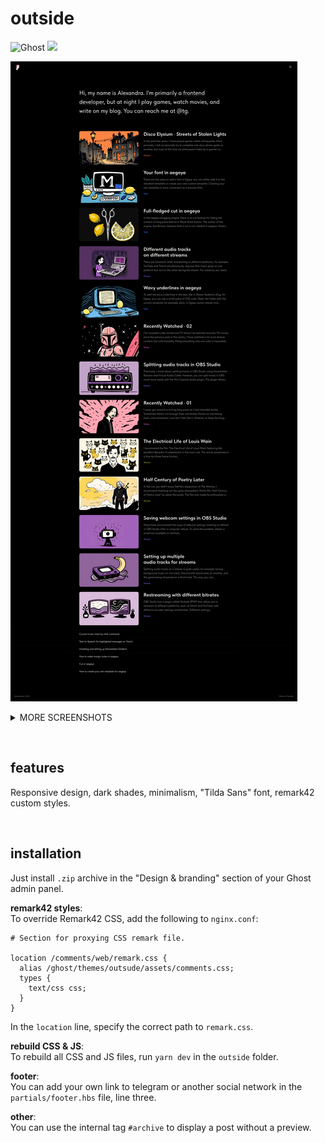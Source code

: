 # outside
![Ghost](https://img.shields.io/badge/ghost-000?style=for-the-badge&logo=ghost&logoColor=%23F7DF1E) ![](https://img.shields.io/badge/theme-000?style=for-the-badge)

![Cover](/.screenshots/cover.png)

<details>
  <summary>MORE SCREENSHOTS</summary>
  
  &nbsp;
  &nbsp;
  
  ![Post](/.screenshots/post.png)
  ![Cover](/.screenshots/tag.png)

</details>

&nbsp;
&nbsp;
&nbsp;

## features
Responsive design, dark shades, minimalism, "Tilda Sans" font, remark42 custom styles.

&nbsp;
&nbsp;
&nbsp;

## installation
Just install `.zip` archive in the "Design & branding" section of your Ghost admin panel.

**remark42 styles**:\
To override Remark42 CSS, add the following to `nginx.conf`:
```
# Section for proxying CSS remark file.

location /comments/web/remark.css {
  alias /ghost/themes/outsude/assets/comments.css;
  types {
    text/css css;
  }
}
```
In the `location` line, specify the correct path to `remark.css`.

**rebuild CSS & JS**:\
To rebuild all CSS and JS files, run `yarn dev` in the `outside` folder.

**footer**:\
You can add your own link to telegram or another social network in the `partials/footer.hbs` file, line three.

**other**:\
You can use the internal tag `#archive` to display a post without a preview.
